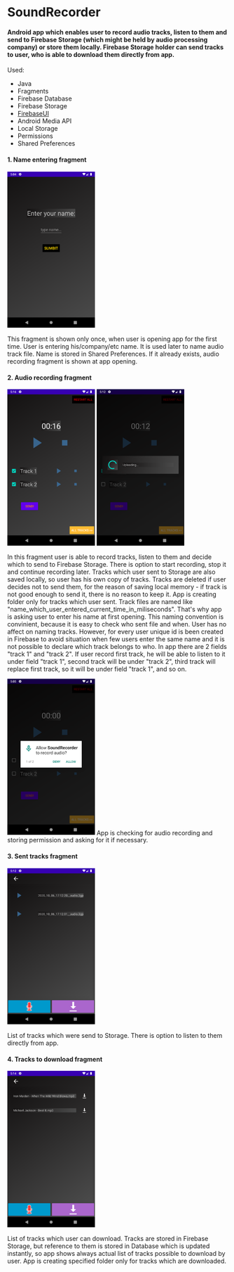 # SoundRecorder
#### Android app which enables user to record audio tracks, listen to them and send to Firebase Storage (which might be held by audio processing company) or store them locally. Firebase Storage holder can send tracks to user, who is able to download them directly from app.

Used:
- Java
- Fragments
- Firebase Database
- Firebase Storage
- [FirebaseUI](https://github.com/firebase/FirebaseUI-Android/tree/master/database)
- Android Media API
- Local Storage
- Permissions
- Shared Preferences

#### 1. Name entering fragment

<img src="/Screenshots/opening.png" width="200">

This fragment is shown only once, when user is opening app for the first time. User is entering his/company/etc name. It is used later to name audio track file. Name is stored in Shared Preferences. If it already exists, audio recording fragment is shown at app opening.

#### 2. Audio recording fragment

<img src="/Screenshots/recording.png" width="200">
<img src="/Screenshots/upload.png" width="200">

In this fragment user is able to record tracks, listen to them and decide which to send to Firebase Storage. There is option to start recording, stop it and continue recording later. Tracks which user sent to Storage are also saved locally, so user has his own copy of tracks. Tracks are deleted if user decides not to send them, for the reason of saving local memory - if track is not good enough to send it, there is no reason to keep it. App is creating folder only for tracks which user sent. Track files are named like "name_which_user_entered_current_time_in_miliseconds". That's why app is asking user to enter his name at first opening. This naming convention is convinient, because it is easy to check who sent file and when. User has no affect on naming tracks. However, for every user unique id is been created in Firebase to avoid situation when few users enter the same name and it is not possible to declare which track belongs to who. In app there are 2 fields "track 1" and "track 2". If user record first track, he will be able to listen to it under field "track 1", second track will be under "track 2", third track will replace first track, so it will be under field "track 1", and so on.

<img src="/Screenshots/permission.png" width="200">
App is checking for audio recording and storing permission and asking for it if necessary.

#### 3. Sent tracks fragment

<img src="/Screenshots/sent.png" width="200">

List of tracks which were send to Storage. There is option to listen to them directly from app.

#### 4. Tracks to download fragment

<img src="/Screenshots/to_download.png" width="200">

List of tracks which user can download. 
Tracks are stored in Firebase Storage, but reference to them is stored in Database which is updated instantly, so app shows always actual list of tracks possible to download by user. App is creating specified folder only for tracks which are downloaded.
